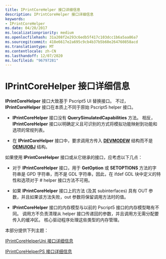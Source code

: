 ```yaml
---
title: IPrintCoreHelper 接口详细信息
description: IPrintCoreHelper 接口详细信息
keywords:
- IPrintCoreHelper
ms.date: 04/20/2017
ms.localizationpriority: medium
ms.openlocfilehash: 31a208f2e293c6edb5f417c103dcc1b6a5aa86a7
ms.sourcegitcommit: 418e6617e2a695c9cb4b37b5b60e264760858acd
ms.translationtype: MT
ms.contentlocale: zh-CN
ms.lasthandoff: 12/07/2020
ms.locfileid: "96797281"
---
```

# <a name="details-of-the-iprintcorehelper-interface"></a>IPrintCoreHelper 接口详细信息


**IPrintCoreHelper** 接口大致基于 Pscript5 UI 替换接口。 不过， **IPrintCoreHelper** 接口在本质上不同于原始 Pscript5 helper 接口。

-   **IPrintCoreHelper** 接口没有 **QuerySimulatedCapabilities** 方法。 相反， **IPrintCoreHelper** 接口以明确定义且可识别的方式将模拟功能映射到功能和选项的常规列表。

-   在 **IPrintCoreHelper** 接口中，要求调用方传入 [**DEVMODEW**](/windows/win32/api/wingdi/ns-wingdi-devmodew) 结构而不是 [**OEMUIOBJ**](/windows-hardware/drivers/ddi/printoem/ns-printoem-_oemuiobj) 结构。

如果使用 **IPrintCoreHelper** 接口或从它继承的接口，应考虑以下几点：

-   对于 **IPrintCoreHelper** 接口，用于 **GetOption** 或 **SETOPTIONS** 方法的字符串是 GPD 字符串，而不是 GDL 字符串，因此，在 ifdef GDL 块中定义的特性和选项对于 \# helper 接口方法不可用。

-   如果 **IPrintCoreHelper** 接口上的方法 (及其 subinterfaces) 具有 OUT 参数，并且如果该方法失败，out 参数将保留调用方法时的值。

-   **IPrintCoreHelper** 接口的内存模型与以前的 Pscript5 接口的内存模型略有不同。 调用方不负责清理从 helper 接口传递回的参数，并且调用方无需分配要传入的缓冲区。 核心驱动程序处理这些类型的内存管理。

本部分提供下列主题：

[IPrintCoreHelperUni 接口详细信息](details-of-the-iprintcorehelperuni-interface.md)

[IPrintCoreHelperPS 接口详细信息](details-of-the-iprintcorehelperps-interface.md)

 

